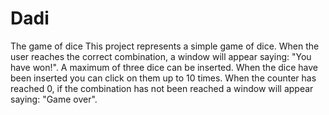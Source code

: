 # Dadi
The game of dice
This project represents a simple game of dice. When the user reaches the correct combination,
a window will appear saying: "You have won!". A maximum of three dice can be inserted. 
When the dice have been inserted you can click on them up to 10 times. When the counter 
has reached 0, if the combination has not been reached a window will appear saying: "Game over".
